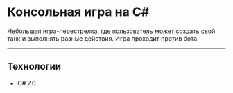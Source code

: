 # Консольная игра на С#

Небольшая игра-перестрелка, где пользователь может создать свой танк и выполнять разные действия. Игра проходит против бота.

---

## Технологии

- С# 7.0
